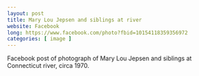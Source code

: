 ```yaml
---
layout: post
title: Mary Lou Jepsen and siblings at river
website: Facebook
long: https://www.facebook.com/photo?fbid=10154118359356972
categories: [ image ]
---
```

Facebook post of photograph of Mary Lou Jepsen and siblings at Connecticut river,
circa 1970.